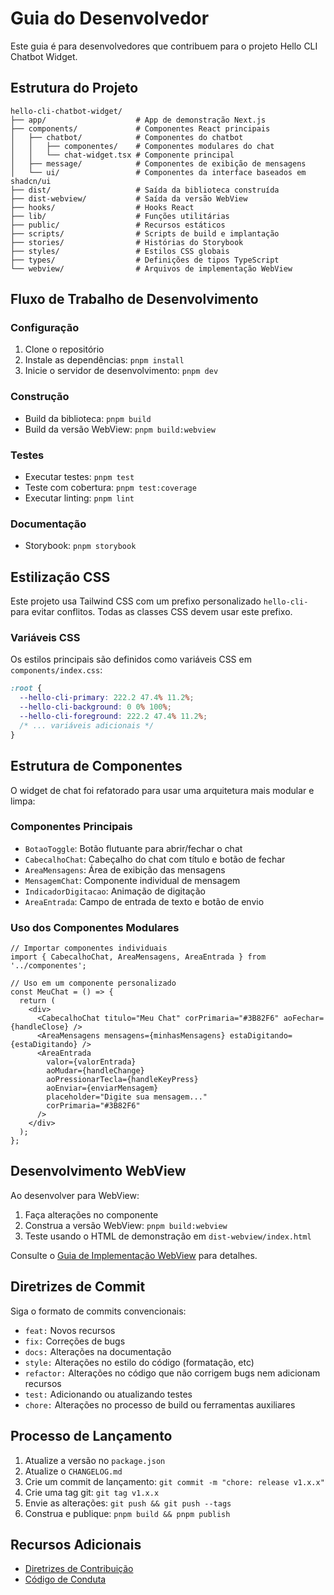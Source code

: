 # Guia do Desenvolvedor

Este guia é para desenvolvedores que contribuem para o projeto Hello CLI Chatbot Widget.

## Estrutura do Projeto

```
hello-cli-chatbot-widget/
├── app/                    # App de demonstração Next.js
├── components/             # Componentes React principais
│   ├── chatbot/            # Componentes do chatbot
│   │   ├── componentes/    # Componentes modulares do chat
│   │   └── chat-widget.tsx # Componente principal
│   ├── message/            # Componentes de exibição de mensagens
│   └── ui/                 # Componentes da interface baseados em shadcn/ui
├── dist/                   # Saída da biblioteca construída
├── dist-webview/           # Saída da versão WebView
├── hooks/                  # Hooks React
├── lib/                    # Funções utilitárias
├── public/                 # Recursos estáticos
├── scripts/                # Scripts de build e implantação
├── stories/                # Histórias do Storybook
├── styles/                 # Estilos CSS globais
├── types/                  # Definições de tipos TypeScript
└── webview/                # Arquivos de implementação WebView
```

## Fluxo de Trabalho de Desenvolvimento

### Configuração

1. Clone o repositório
2. Instale as dependências: `pnpm install`
3. Inicie o servidor de desenvolvimento: `pnpm dev`

### Construção

- Build da biblioteca: `pnpm build`
- Build da versão WebView: `pnpm build:webview`

### Testes

- Executar testes: `pnpm test`
- Teste com cobertura: `pnpm test:coverage`
- Executar linting: `pnpm lint`

### Documentação

- Storybook: `pnpm storybook`

## Estilização CSS

Este projeto usa Tailwind CSS com um prefixo personalizado `hello-cli-` para evitar conflitos. Todas as classes CSS devem usar este prefixo.

### Variáveis CSS

Os estilos principais são definidos como variáveis CSS em `components/index.css`:

```css
:root {
  --hello-cli-primary: 222.2 47.4% 11.2%;
  --hello-cli-background: 0 0% 100%;
  --hello-cli-foreground: 222.2 47.4% 11.2%;
  /* ... variáveis adicionais */
}
```

## Estrutura de Componentes

O widget de chat foi refatorado para usar uma arquitetura mais modular e limpa:

### Componentes Principais

- `BotaoToggle`: Botão flutuante para abrir/fechar o chat
- `CabecalhoChat`: Cabeçalho do chat com título e botão de fechar
- `AreaMensagens`: Área de exibição das mensagens
- `MensagemChat`: Componente individual de mensagem
- `IndicadorDigitacao`: Animação de digitação
- `AreaEntrada`: Campo de entrada de texto e botão de envio

### Uso dos Componentes Modulares

```tsx
// Importar componentes individuais
import { CabecalhoChat, AreaMensagens, AreaEntrada } from '../componentes';

// Uso em um componente personalizado
const MeuChat = () => {
  return (
    <div>
      <CabecalhoChat titulo="Meu Chat" corPrimaria="#3B82F6" aoFechar={handleClose} />
      <AreaMensagens mensagens={minhasMensagens} estaDigitando={estaDigitando} />
      <AreaEntrada 
        valor={valorEntrada} 
        aoMudar={handleChange} 
        aoPressionarTecla={handleKeyPress} 
        aoEnviar={enviarMensagem} 
        placeholder="Digite sua mensagem..." 
        corPrimaria="#3B82F6" 
      />
    </div>
  );
};
```

## Desenvolvimento WebView

Ao desenvolver para WebView:

1. Faça alterações no componente
2. Construa a versão WebView: `pnpm build:webview`
3. Teste usando o HTML de demonstração em `dist-webview/index.html`

Consulte o [Guia de Implementação WebView](./WEBVIEW_IMPLEMENTATION.md) para detalhes.

## Diretrizes de Commit

Siga o formato de commits convencionais:

- `feat:` Novos recursos
- `fix:` Correções de bugs
- `docs:` Alterações na documentação
- `style:` Alterações no estilo do código (formatação, etc)
- `refactor:` Alterações no código que não corrigem bugs nem adicionam recursos
- `test:` Adicionando ou atualizando testes
- `chore:` Alterações no processo de build ou ferramentas auxiliares

## Processo de Lançamento

1. Atualize a versão no `package.json`
2. Atualize o `CHANGELOG.md`
3. Crie um commit de lançamento: `git commit -m "chore: release v1.x.x"`
4. Crie uma tag git: `git tag v1.x.x`
5. Envie as alterações: `git push && git push --tags`
6. Construa e publique: `pnpm build && pnpm publish`

## Recursos Adicionais

- [Diretrizes de Contribuição](./CONTRIBUTING.md)
- [Código de Conduta](./CODE_OF_CONDUCT.md)
